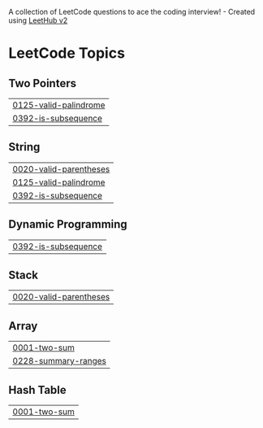 A collection of LeetCode questions to ace the coding interview! - Created using [LeetHub v2](https://github.com/arunbhardwaj/LeetHub-2.0)
<!---LeetCode Topics Start-->
# LeetCode Topics
## Two Pointers
|  |
| ------- |
| [0125-valid-palindrome](https://github.com/DAVIDts11/LeetCode/tree/master/0125-valid-palindrome) |
| [0392-is-subsequence](https://github.com/DAVIDts11/LeetCode/tree/master/0392-is-subsequence) |
## String
|  |
| ------- |
| [0020-valid-parentheses](https://github.com/DAVIDts11/LeetCode/tree/master/0020-valid-parentheses) |
| [0125-valid-palindrome](https://github.com/DAVIDts11/LeetCode/tree/master/0125-valid-palindrome) |
| [0392-is-subsequence](https://github.com/DAVIDts11/LeetCode/tree/master/0392-is-subsequence) |
## Dynamic Programming
|  |
| ------- |
| [0392-is-subsequence](https://github.com/DAVIDts11/LeetCode/tree/master/0392-is-subsequence) |
## Stack
|  |
| ------- |
| [0020-valid-parentheses](https://github.com/DAVIDts11/LeetCode/tree/master/0020-valid-parentheses) |
## Array
|  |
| ------- |
| [0001-two-sum](https://github.com/DAVIDts11/LeetCode/tree/master/0001-two-sum) |
| [0228-summary-ranges](https://github.com/DAVIDts11/LeetCode/tree/master/0228-summary-ranges) |
## Hash Table
|  |
| ------- |
| [0001-two-sum](https://github.com/DAVIDts11/LeetCode/tree/master/0001-two-sum) |
<!---LeetCode Topics End-->